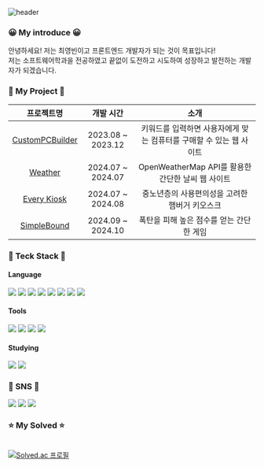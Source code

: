 ![header](https://capsule-render.vercel.app/api?type=waving&color=0:833ab4,100:fd1d1d&height=200&text=Welcome!!&desc=Youngbin's%20GitHub&fontColor=ffffff&fontSize=60&fontAlignY=30&descAlign=60&descAlignY=45)

### 😀 My introduce 😀
안녕하세요! 저는 최영빈이고 프론트엔드 개발자가 되는 것이 목표입니다! <br>
저는 소프트웨어학과을 전공하였고 끝없이 도전하고 시도하여 성장하고 발전하는 개발자가 되겠습니다. <br>

### 💾 My Project 💾 ###
| 프로젝트명 | 개발 시간 | 소개 | 
| :----------------------: | :----------------------: |  :----------------------: |
| <a href="https://github.com/bin778/CustomPCBuilder">CustomPCBuilder</a> | 2023.08 ~ 2023.12 | 키워드를 입력하면 사용자에게 맞는 컴퓨터를 구매할 수 있는 웹 사이트 |
| <a href="https://github.com/bin778/Weather">Weather</a> | 2024.07 ~ 2024.07 | OpenWeatherMap API를 활용한 간단한 날씨 웹 사이트 |
| <a href="https://github.com/bin778/every_kiosk">Every Kiosk</a> | 2024.07 ~ 2024.08 | 중노년층의 사용편의성을 고려한 햄버거 키오스크 |
| <a href="https://github.com/bin778/SimpleBound">SimpleBound</a> | 2024.09 ~ 2024.10 | 폭탄을 피해 높은 점수를 얻는 간단한 게임 |

### 🔨 Teck Stack 🔨
#### Language
<p>
  <img src="https://img.shields.io/badge/html5-E34F26?style=for-the-badge&logo=html5&logoColor=white">
  <img src="https://img.shields.io/badge/css3-1572B6?style=for-the-badge&logo=css3&logoColor=white">
  <img src="https://img.shields.io/badge/javascript-F7DF1E?style=for-the-badge&logo=javascript&logoColor=black">
  <img src="https://img.shields.io/badge/react-61DAFB?style=for-the-badge&logo=react&logoColor=black"> 
  <img src="https://img.shields.io/badge/node.js-339933?style=for-the-badge&logo=Node.js&logoColor=white">
  <img src="https://img.shields.io/badge/python-3776AB?style=for-the-badge&logo=python&logoColor=white">
  <img src="https://img.shields.io/badge/mysql-4479A1?style=for-the-badge&logo=mysql&logoColor=white">
  <img src="https://img.shields.io/badge/typescript-3178C6?style=for-the-badge&logo=typescript&logoColor=white"/>
</p>

#### Tools
<p>
  <img src="https://img.shields.io/badge/github-181717?style=for-the-badge&logo=github&logoColor=white"> 
  <img src="https://img.shields.io/badge/django-092E20?style=for-the-badge&logo=django&logoColor=white"> 
  <img src="https://img.shields.io/badge/Visual%20Studio%20Code-0078d7.svg?style=for-the-badge&logo=visual-studio-code&logoColor=white">
  <img src="https://img.shields.io/badge/amazonaws-232F3E?style=for-the-badge&logo=amazonaws&logoColor=white">
</p>

#### Studying
<p>
  <img src="https://img.shields.io/badge/tailwindcss-38B2AC?style=for-the-badge&logo=tailwindcss&logoColor=white"/>
  <img src="https://img.shields.io/badge/React Native-61DAFB?style=for-the-badge&logo=React&logoColor=black"/>
</p>

### 📧 SNS 📧
<p>
  <a href="mailto:bin778@naver.com"><img src="https://img.shields.io/badge/naver-03C75A?style=for-the-badge&logo=naver&logoColor=white&link=mailto:bin778@naver.com"></a>
  <a href="mailto:young8bin@gmail.com"><img src="https://img.shields.io/badge/Gmail-D14836?style=for-the-badge&logo=Gmail&logoColor=white&link=mailto:young8bin@gmail.com"></a>
  <a href="https://www.instagram.com/youngbin.ch/"><img src="https://img.shields.io/badge/instagram-E4405F?style=for-the-badge&logo=instagram&logoColor=white&link=https://www.instagram.com/youngbin.ch/"></a>
</p>

### ⭐ My Solved ⭐
<br> [![Solved.ac 프로필](http://mazassumnida.wtf/api/v2/generate_badge?boj=bin778)](https://solved.ac/bin778)
